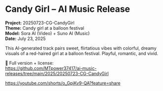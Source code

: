 # Candy Girl – AI Music Release

**Project:** 20250723-CG-CandyGirl  
**Theme:** Candy girl at a balloon festival  
**Model:** Sora AI (Video) + Suno AI (Music)  
**Date:** July 23, 2025

This AI-generated track pairs sweet, flirtatious vibes with colorful, dreamy visuals of a red-haired girl at a balloon festival. Playful, romantic, and vivid.

🔗 Full version + license:  
https://github.com/MTpower37417/ai-music-releases/tree/main/2025/20250723-CG-CandyGirl

https://youtube.com/shorts/o_GpjKv9-QA?feature=share
